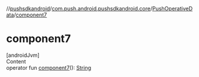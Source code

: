 //[pushsdkandroid](../../index.md)/[com.push.android.pushsdkandroid.core](../index.md)/[PushOperativeData](index.md)/[component7](component7.md)



# component7  
[androidJvm]  
Content  
operator fun [component7](component7.md)(): [String](https://kotlinlang.org/api/latest/jvm/stdlib/kotlin/-string/index.html)  



